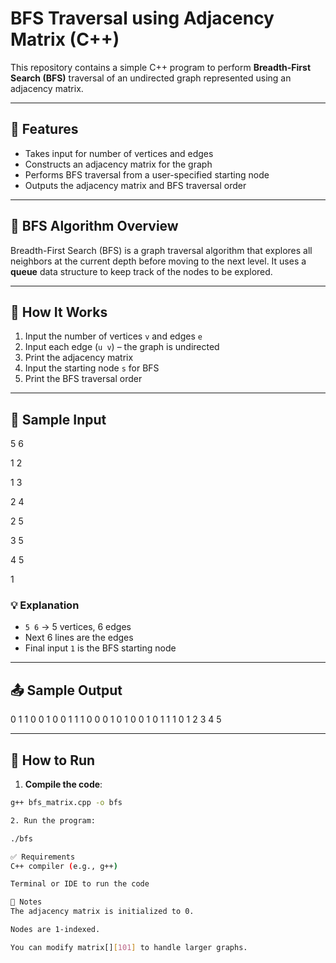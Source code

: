 # BFS Traversal using Adjacency Matrix (C++)

This repository contains a simple C++ program to perform **Breadth-First Search (BFS)** traversal of an undirected graph represented using an adjacency matrix.

---

## 📌 Features

- Takes input for number of vertices and edges
- Constructs an adjacency matrix for the graph
- Performs BFS traversal from a user-specified starting node
- Outputs the adjacency matrix and BFS traversal order

---

## 🧠 BFS Algorithm Overview

Breadth-First Search (BFS) is a graph traversal algorithm that explores all neighbors at the current depth before moving to the next level. It uses a **queue** data structure to keep track of the nodes to be explored.

---

## 🔧 How It Works

1. Input the number of vertices `v` and edges `e`
2. Input each edge (`u v`) – the graph is undirected
3. Print the adjacency matrix
4. Input the starting node `s` for BFS
5. Print the BFS traversal order

---

## 🧪 Sample Input

5 6

1 2

1 3

2 4

2 5

3 5

4 5

1


### 💡 Explanation

- `5 6` → 5 vertices, 6 edges
- Next 6 lines are the edges
- Final input `1` is the BFS starting node

---

## 📤 Sample Output

0 1 1 0 0
1 0 0 1 1
1 0 0 0 1
0 1 0 0 1
0 1 1 1 0
1 2 3 4 5


---

## 🚀 How to Run

1. **Compile the code**:

```bash
g++ bfs_matrix.cpp -o bfs

2. Run the program:

./bfs

✅ Requirements
C++ compiler (e.g., g++)

Terminal or IDE to run the code

📝 Notes
The adjacency matrix is initialized to 0.

Nodes are 1-indexed.

You can modify matrix[][101] to handle larger graphs.




